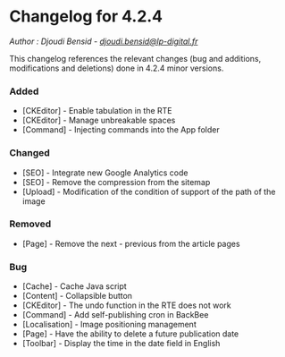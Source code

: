 # Changelog for 4.2.4

*Author : Djoudi Bensid - <djoudi.bensid@lp-digital.fr>*

This changelog references the relevant changes (bug and additions, modifications and deletions) done in 4.2.4 minor versions.

### Added
- [CKEditor] - Enable tabulation in the RTE 
- [CKEditor] - Manage unbreakable spaces
- [Command] - Injecting commands into the App folder

### Changed
- [SEO] - Integrate new Google Analytics code
- [SEO] - Remove the compression from the sitemap
- [Upload] - Modification of the condition of support of the path of the image

### Removed
- [Page] - Remove the next - previous from the article pages

### Bug
- [Cache] - Cache Java script
- [Content] - Collapsible button
- [CKEditor] - The undo function in the RTE does not work
- [Command] - Add self-publishing cron in BackBee
- [Localisation] - Image positioning management
- [Page] - Have the ability to delete a future publication date
- [Toolbar] - Display the time in the date field in English